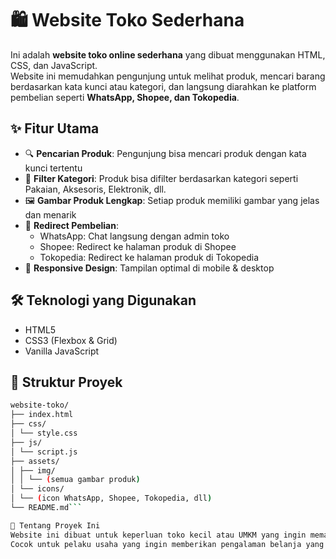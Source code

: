 # 🛍️ Website Toko Sederhana

Ini adalah **website toko online sederhana** yang dibuat menggunakan HTML, CSS, dan JavaScript.  
Website ini memudahkan pengunjung untuk melihat produk, mencari barang berdasarkan kata kunci atau kategori, dan langsung diarahkan ke platform pembelian seperti **WhatsApp, Shopee, dan Tokopedia**.

## ✨ Fitur Utama

- 🔍 **Pencarian Produk**: Pengunjung bisa mencari produk dengan kata kunci tertentu
- 📂 **Filter Kategori**: Produk bisa difilter berdasarkan kategori seperti Pakaian, Aksesoris, Elektronik, dll.
- 🖼️ **Gambar Produk Lengkap**: Setiap produk memiliki gambar yang jelas dan menarik
- 🔗 **Redirect Pembelian**:
  - WhatsApp: Chat langsung dengan admin toko
  - Shopee: Redirect ke halaman produk di Shopee
  - Tokopedia: Redirect ke halaman produk di Tokopedia
- 📱 **Responsive Design**: Tampilan optimal di mobile & desktop

## 🛠️ Teknologi yang Digunakan

- HTML5
- CSS3 (Flexbox & Grid)
- Vanilla JavaScript

## 📁 Struktur Proyek

```bash
website-toko/
├── index.html
├── css/
│ └── style.css
├── js/
│ └── script.js
├── assets/
│ ├── img/
│ │ └── (semua gambar produk)
│ └── icons/
│ └── (icon WhatsApp, Shopee, Tokopedia, dll)
└── README.md```

🧑 Tentang Proyek Ini
Website ini dibuat untuk keperluan toko kecil atau UMKM yang ingin memasarkan produk mereka secara online tanpa biaya platform.
Cocok untuk pelaku usaha yang ingin memberikan pengalaman belanja yang mudah dan cepat ke pelanggan.
